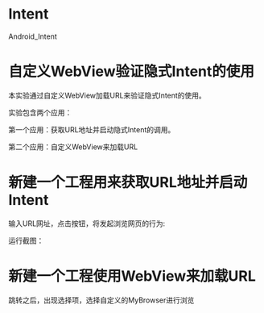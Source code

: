 # Intent
Android_Intent
# 自定义WebView验证隐式Intent的使用
本实验通过自定义WebView加载URL来验证隐式Intent的使用。

实验包含两个应用：

第一个应用：获取URL地址并启动隐式Intent的调用。

第二个应用：自定义WebView来加载URL

# 新建一个工程用来获取URL地址并启动Intent
输入URL网址，点击按钮，将发起浏览网页的行为:

运行截图：



# 新建一个工程使用WebView来加载URL
跳转之后，出现选择项，选择自定义的MyBrowser进行浏览

